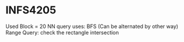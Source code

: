 # INFS4205
Used Block = 20
NN query uses: BFS (Can be alternated by other way)
Range Query: check the rectangle intersection
